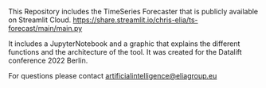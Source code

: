 This Repository includes the TimeSeries Forecaster that is publicly available on Streamlit Cloud.
https://share.streamlit.io/chris-elia/ts-forecast/main/main.py

It includes a JupyterNotebook and a graphic that explains the different functions and the architecture of the tool.
It was created for the Datalift conference 2022 Berlin.

For questions please contact artificialintelligence@eliagroup.eu
